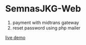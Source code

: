 # SemnasJKG-Web

1. payment with midtrans gateway
2. reset password using php mailer

<a href="https://www.semnasjkg.cloud">live demo</a>
